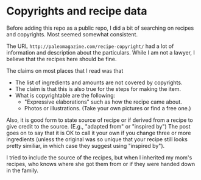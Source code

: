 # Copyrights and recipe data

Before adding this repo as a public repo, I did a bit of searching on recipes
and copyrights.  Most seemed somewhat consistent.

The URL `http://paleomagazine.com/recipe-copyright/` had a lot of information
and description about the particulars. While I am not a lawyer, I believe that
the recipes here should be fine.

The claims on most places that I read was that

- The list of ingredients and amounts are not covered by copyrights.
- The claim is that this is also true for the steps for making the item.
- What is copyrightable are the following:
    - "Expressive elaborations" such as how the recipe came about.
    - Photos or illustrations. (Take your own pictures or find a free one.)

Also, it is good form to state source of recipe or if derived from a recipe
to give credit to the source. (E.g., "adapted from" or "inspired by") The
post goes on to say that it is OK to call it your own if you change three or
more ingredients (unless the original was so unique that your recipe still
looks pretty similiar, in which case they suggest using "inspired by").

I tried to include the source of the recipes, but when I inherited my mom's
recipes, who knows where she got them from or if they were handed down in the
family.
